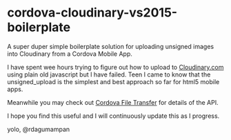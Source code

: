 # cordova-cloudinary-vs2015-boilerplate
A super duper simple boilerplate solution for uploading unsigned images into Cloudinary from a Cordova Mobile App.

I have spent wee hours trying to figure out how to upload to [Cloudinary.com](Cloudinary.com) using plain old javascript but I have failed. Teen I came to know that the unsigned_upload is the simplest and best approach so far for html5 mobile apps.

Meanwhile you may check out [Cordova File Transfer](http://ngcordova.com/docs/plugins/fileTransfer/) for details of the API.

I hope you find this useful and I will continuously update this as I progress.

yolo,
@rdagumampan
